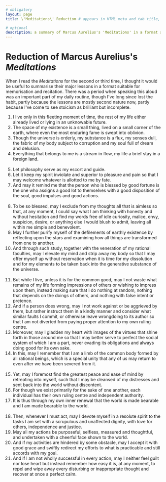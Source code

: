 ```yaml
---
# obligatory
layout: page
title: \'Meditations\' Reduction # appears in HTML meta and tab title, not in content

# optional
description: a summary of Marcus Aurelius's 'Meditations' in a format suitable for memorisation and recitation
---
```

# Reduction of Marcus Aurelius's *Meditations*

When I read the *Meditations* for the second or third time, I thought it would be useful to summarise their major lessons in a format suitable for memorisation and recitation. There was a period when speaking this aloud was an important part of my daily routine, though I've long since lost the habit, partly because the lessons are mostly second nature now, partly because I've come to see stoicism as brilliant but incomplete.

1. I live only in this fleeting moment of time, the rest of my life either already lived or lying in an unknowable future.
2. The space of my existence is a small thing, lived on a small corner of the earth, where even the most enduring fame is swept into oblivion.
3. Though the universe is orderly, my substance is a flux, my senses dull, the fabric of my body subject to corruption and my soul full of dream and delusion.
4. Everything that belongs to me is a stream in flow, my life a brief stay in a foreign land.
<br/><br/>
5. Let philosophy serve as my escort and guide.
6. Let it keep my spirit inviolate and superior to pleasure and pain so that I may welcome whatever is allotted to me by fate.
7. And may it remind me that the person who is blessed by good fortune is the one who assigns a good lot to themselves with a good disposition of the soul, good impulses and good actions.
<br/><br/>
8. To be so blessed, may I exclude from my thoughts all that is aimless so that, at any moment, I could say what I am thinking with honesty and without hesitation and find my words free of idle curiosity, malice, envy, suspicion, desire, or anything else I would blush to admit, leaving all within me simple and benevolent.
9. May I further purify myself of the defilements of earthly existence by reflecting upon the stars and examining how all things are transformed from one to another.
10. And through such study, together with the veneration of my rational faculties, may I elevate my mind and strip away my body so that I may offer myself up without reservation when it is time for my dissolution and for my elements to be taken back into the generative substance of the universe.
<br/><br/>
11. But while I live, unless it is for the common good, may I not waste what remains of my life forming impressions of others or wishing to impress upon them, instead making sure that I do nothing at random, nothing that depends on the doings of others, and nothing with false intent or pretence.
12. And if a person does wrong, may I not work against or be aggrieved by them, but rather instruct them in a kindly manner and consider what similar faults I commit, or otherwise leave wrongdoing to its author so that I am not diverted from paying proper attention to my own ruling centre.
13. Moreover, may I gladden my heart with images of the virtues that shine forth in those around me so that I may better serve to perfect the social system of which I am a part, never evading its obligations and always doing good for its own sake.
14. In this, may I remember that I am a limb of the common body formed by all rational beings, which is a special unity that any of us may return to even after we have been severed from it.
<br/><br/>
15. Yet, may I foremost find the greatest peace and ease of mind by retreating into myself, such that I may be cleansed of my distresses and sent back into the world without discontent.
16. For though we exist primarily for the sake of one another, each individual has their own ruling centre and independent authority.
17. It is thus through my own inner renewal that the world is made bearable and I am made bearable to the world.
<br/><br/>
18. Then, whenever I must act, may I devote myself in a resolute spirit to the tasks I am set with a scrupulous and unaffected dignity, with love for others, independence and justice.
19. May all my actions be purposeful, selfless, measured and thoughtful, and undertaken with a cheerful face shown to the world.
20. And if my activities are hindered by some obstacle, may I accept it with good grace and swiftly redirect my efforts to what is practicable and still accords with my goal.
21. And if I am not wholly successful in every action, may I neither feel guilt nor lose heart but instead remember how easy it is, at any moment, to repel and wipe away every disturbing or inappropriate thought and recover at once a perfect calm.